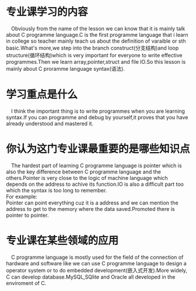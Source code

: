 <!--
 * @Author: eraDong 115410761+eraDong@users.noreply.github.com
 * @Date: 2023-05-29 22:18:34
 * @LastEditors: eraDong 115410761+eraDong@users.noreply.github.com
 * @LastEditTime: 2023-08-12 17:00:20
 * @FilePath: \RandomThings\Postgraduation\APS\C programme\taking.md
 * @Description: 这是默认设置,请设置`customMade`, 打开koroFileHeader查看配置 进行设置: https://github.com/OBKoro1/koro1FileHeader/wiki/%E9%85%8D%E7%BD%AE
-->
# 专业课学习的内容
&emsp;Obviously from the name of the lesson we can know that it is mainly talk about C programme language.C is the first programme language that i learn in college so teacher mainly teach us about the definition of varaible or sth basic.What's more,we step into the branch construct(分支结构)and loop structure(循环结构)which is very important for everyone to write effective programmes.Then we learn array,pointer,struct and file IO.So this lesson is mainly about C proramme language syntax(语法).
# 学习重点是什么
&emsp;I think the important thing is to write programmes when you are learning syntax.If you can programme and debug by yourself,it proves that you have already understood and mastered it.
# 你认为这门专业课最重要的是哪些知识点
&emsp;The hardest part of learning C programme language is pointer which is also the key difference between C programme language and the others.Pointer is very close to the logic of machine language which depends on the address to achive its function.IO is also a difficult part too which the syntax is too long to remember.
<br>
For example:
<br>
Pointer can point everything cuz it is a address and we can mention the address to get to the memory where the data saved.Promoted there is pointer to pointer.
# 专业课在某些领域的应用
&emsp;C programme language is mostly used for the field of the connection of hardware and software like we can use C programme language to design a operator system or to do embedded development(嵌入式开发).More widely, C can develop database.MySQL,SQlite and Oracle all developed in the enviroment of C.